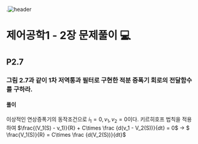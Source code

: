 .![header](https://capsule-render.vercel.app/api?type=wave&color=auto&height=300&section=header&text=Control-Systems-Engineering&fontSize=30)




#  제어공학1 - 2장 문제풀이 :computer: 



## P2.7 
### 그림 2.7과 같이 1차 저역통과 필터로 구현한 적분 증폭기 회로의 전달함수를 구하라.
#### 풀이

이상적인 연상증폭기의 동작조건으로  $i_1 =0,v_1,v_2=0$이다.
키르히호프 법칙을 적용하여  $\frac{(V_1(S) - v_1)}{R} + C\times \frac {d(v_1 - V_2(S))}{dt} = 0$  $\to$ $ \frac{V_1(S)}{R} =  C\times \frac {d(V_2(S))}{dt}$
 
